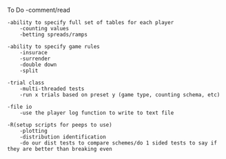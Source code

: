 To Do
    -comment/read

    -ability to specify full set of tables for each player
        -counting values
        -betting spreads/ramps

    -ability to specify game rules
        -insurace
        -surrender
        -double down
        -split

    -trial class
        -multi-threaded tests
        -run x trials based on preset y (game type, counting schema, etc)

    -file io
        -use the player log function to write to text file

    -R(setup scripts for peeps to use)
        -plotting
        -distribution identification
        -do our dist tests to compare schemes/do 1 sided tests to say if they are better than breaking even


